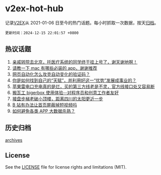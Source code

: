# v2ex-hot-hub

 记录[V2EX](https://www.v2ex.com/)从 2021-01-06 日至今的热门话题。每小时抓取一次数据，按天[归档](archives)。

`更新时间：2024-12-15 22:01:57 +0800`

## 热议话题

1. [亲戚转院去北京，托医疗系统的同学终于挂上号了，谢天谢地啊！](https://www.v2ex.com/t/1097641)
1. [请教一下 mac 有哪些必装的 app，谢谢推荐](https://www.v2ex.com/t/1097598)
1. [网页自动化怎么攻克自动变化的验证码？](https://www.v2ex.com/t/1097616)
1. [你是如何找到自己的“天赋”，并利用好这一“优势”发展成事业的？](https://www.v2ex.com/t/1097636)
1. [苹果雷电口充电真的是烂，买的第三方线老是不灵，官方线接口处又容易断](https://www.v2ex.com/t/1097658)
1. [搬瓦工 bigerbox 使用体验--对程序员和创意工作者友好](https://www.v2ex.com/t/1097638)
1. [接盘步梯老破小顶楼，距离四川的太阳更近一步](https://www.v2ex.com/t/1097674)
1. [B 站有办法让首页屏蔽掉短视频吗](https://www.v2ex.com/t/1097634)
1. [如何避免各类 APP 大数据杀熟？](https://www.v2ex.com/t/1097656)

## 历史归档

[archives](archives)

## License

See the [LICENSE](LICENSE) file for license rights and limitations (MIT).
